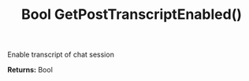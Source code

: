 ﻿---
uid: crmscript_ref_NSChatWidgetSettings_GetPostTranscriptEnabled
title: Bool GetPostTranscriptEnabled()
intellisense: NSChatWidgetSettings.GetPostTranscriptEnabled
keywords: NSChatWidgetSettings, GetPostTranscriptEnabled
so.topic: reference
---

Enable transcript of chat session

**Returns:** Bool



